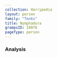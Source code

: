```yaml
---
collection: Harrypedia
layout: person
family: "Tonks"
title: Nymphadora
grampsID: I0076
pageType: person
---
```


### Analysis
